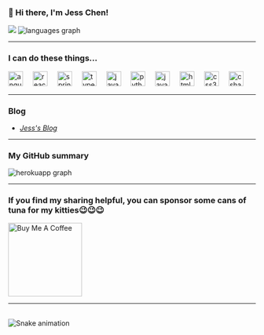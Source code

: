 <h3>👋 Hi there, I'm Jess Chen!</h3>
<img src="https://komarev.com/ghpvc/?username=cycosad&color=fb4362" />
<img src="https://github-readme-stats.vercel.app/api/top-langs?username=maurodesouza&locale=en&hide_title=false&layout=compact&langs_count=5&theme=dracula&hide_border=false" alt="languages graph" />

---

<h3>I can do these things...</h3>
<div align="left">
  <img src="https://cdn.jsdelivr.net/gh/devicons/devicon/icons/angular/angular-original.svg" height="30" alt="angular logo" />
  <img width="12" />
  <img src="https://cdn.jsdelivr.net/gh/devicons/devicon/icons/react/react-original.svg" height="30" alt="react logo" />
  <img width="12" />
  <img src="https://cdn.jsdelivr.net/gh/devicons/devicon/icons/spring/spring-original.svg" height="30" alt="spring logo" />
  <img width="12" />
  <img src="https://cdn.jsdelivr.net/gh/devicons/devicon/icons/typescript/typescript-original.svg" height="30" alt="typescript logo"  />
  <img width="12" />
  <img src="https://cdn.jsdelivr.net/gh/devicons/devicon/icons/java/java-original.svg" height="30" alt="java logo"  />
  <img width="12" />
  <img src="https://cdn.jsdelivr.net/gh/devicons/devicon/icons/python/python-original.svg" height="30" alt="python logo"  />
  <img width="12" />
  <img src="https://cdn.jsdelivr.net/gh/devicons/devicon/icons/javascript/javascript-original.svg" height="30" alt="javascript logo"  />
  <img width="12" />
  <img src="https://cdn.jsdelivr.net/gh/devicons/devicon/icons/html5/html5-original.svg" height="30" alt="html5 logo"  />
  <img width="12" />
  <img src="https://cdn.jsdelivr.net/gh/devicons/devicon/icons/css3/css3-original.svg" height="30" alt="css3 logo"  />
  <img width="12" />
  <img src="https://cdn.jsdelivr.net/gh/devicons/devicon/icons/csharp/csharp-original.svg" height="30" alt="csharp logo"  />
</div>

---

<h3>Blog</h3>
<ul>
  <li>
    <a href="https://www.jesseedgerunner.com">
      <i>Jess's Blog</i>
    </a>
  </li>
</ul>

---

<h3>My GitHub summary</h3>
<div align="left">
  <img src="https://github-readme-streak-stats.herokuapp.com?user=cycosad&theme=dracula&ring=fb4362&file=fb4362&currStreakNum=fb4362&currStreakLabel=fb4362&hide_border=false&card_width=800" alt="herokuapp graph" />
</div>

---

<h3>If you find my sharing helpful, you can sponsor some cans of tuna for my kitties😉😉😉</h3>
<div align="left">
  <a href="https://www.buymeacoffee.com/jess88tw" target="_blank">
    <img src="https://cdn.buymeacoffee.com/buttons/v2/default-red.png" alt="Buy Me A Coffee" width="150" >
  </a>
</div>

---

<br clear="both">
<img src="https://raw.githubusercontent.com/maurodesouza/maurodesouza/output/snake.svg" alt="Snake animation" />
